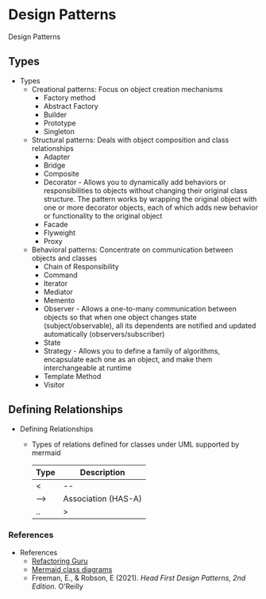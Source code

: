 # Design Patterns

Design Patterns

## Types

- Types
  - Creational patterns: Focus on object creation mechanisms
    - Factory method
    - Abstract Factory
    - Builder
    - Prototype
    - Singleton
  - Structural patterns: Deals with object composition and class relationships
    - Adapter
    - Bridge
    - Composite
    - Decorator - Allows you to dynamically add behaviors or responsibilities to objects without changing their original class structure. The pattern works by wrapping the original object with one or more decorator objects, each of which adds new behavior or functionality to the original object
    - Facade
    - Flyweight
    - Proxy
  - Behavioral patterns: Concentrate on communication between objects and classes
    - Chain of Responsibility
    - Command
    - Iterator
    - Mediator
    - Memento
    - Observer - Allows a one-to-many communication between objects so that when one object changes state (subject/observable), all its dependents are notified and updated automatically (observers/subscriber)
    - State
    - Strategy - Allows you to define a family of algorithms, encapsulate each one as an object, and make them interchangeable at runtime
    - Template Method
    - Visitor

## Defining Relationships

- Defining Relationships
  - Types of relations defined for classes under UML supported by mermaid

    Type | Description
    ---|---
    <|-- | Inheritance (IS-A) extends
    --> | Association (HAS-A)
    ..|> | Realization (implements) interface

### References

- References
  - [Refactoring Guru](https://refactoring.guru/)
  - [Mermaid class diagrams](https://mermaid.js.org/syntax/classDiagram.html)
  - Freeman, E., & Robson, E (2021). *Head First Design Patterns, 2nd Edition*. O'Reilly
